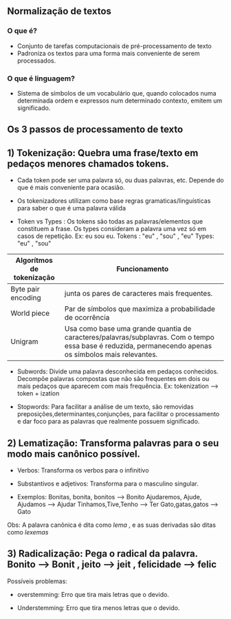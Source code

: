 ## Normalização de textos
### O que é?
- Conjunto de tarefas computacionais de pré-processamento de texto
- Padroniza os textos para uma forma mais conveniente de serem processados.

### O que é linguagem?
- Sistema de símbolos de um vocabulário que, quando colocados numa determinada ordem e expressos num determinado contexto, emitem um significado.

## Os 3 passos de processamento de texto

## 1) Tokenização: Quebra uma frase/texto em pedaços menores chamados tokens. 
- Cada token pode ser uma palavra só, ou duas palavras, etc. Depende do que é mais conveniente para ocasião.

- Os tokenizadores utilizam como base regras gramaticas/linguísticas para saber o que é uma palavra válida


- Token vs Types : Os tokens são todas as palavras/elementos que constituem a frase. Os types consideram a palavra uma vez só em casos de repetição.
Ex: eu sou eu. Tokens : "eu" , "sou" , "eu" Types: "eu" , "sou"


Algorítmos de tokenização | Funcionamento
------------------------- | --------------
Byte pair encoding| junta os pares de caracteres mais frequentes.
World piece| Par de símbolos que maximiza a probabilidade de ocorrência
Unigram| Usa como base uma grande quantia de caracteres/palavras/subplavras. Com o tempo essa base é reduzida, permanecendo apenas os símbolos mais relevantes.


- Subwords: Divide uma palavra desconhecida em pedaços conhecidos. Decompõe palavras compostas que não são frequentes em dois ou mais pedaços que aparecem com mais frequência. 
Ex: tokenization --> token + ization


- Stopwords: Para facilitar a análise de um texto, são removidas preposições,determinantes,conjunções, para facilitar o processamento e dar foco para as palavras que realmente possuem significado.


## 2) Lematização: Transforma palavras para o seu modo mais canônico possível.

- Verbos: Transforma os verbos para o infinitivo
- Substantivos e adjetivos: Transforma para o masculino singular.

- Exemplos:
 Bonitas, bonita, bonitos --> Bonito
 Ajudaremos, Ajude, Ajudamos --> Ajudar
 Tinhamos,Tive,Tenho --> Ter
 Gato,gatas,gatos --> Gato

Obs: A palavra canônica é dita como *lema* , e as suas derivadas são ditas como *lexemas*



## 3) Radicalização: Pega o radical da palavra. Bonito --> Bonit , jeito --> jeit , felicidade --> felic
Possíveis problemas:

- overstemming: Erro que tira mais letras que o devido.

- Understemming: Erro que tira menos letras que o devido.


